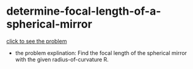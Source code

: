 # determine-focal-length-of-a-spherical-mirror

[click to see the problem](https://practice.geeksforgeeks.org/problems/determine-focal-length-of-a-spherical-mirror5415/1?page=7&difficulty[]=-2&sortBy=submissions)



 - the problem explination:
    Find the focal length of the spherical mirror with the given radius-of-curvature R.


